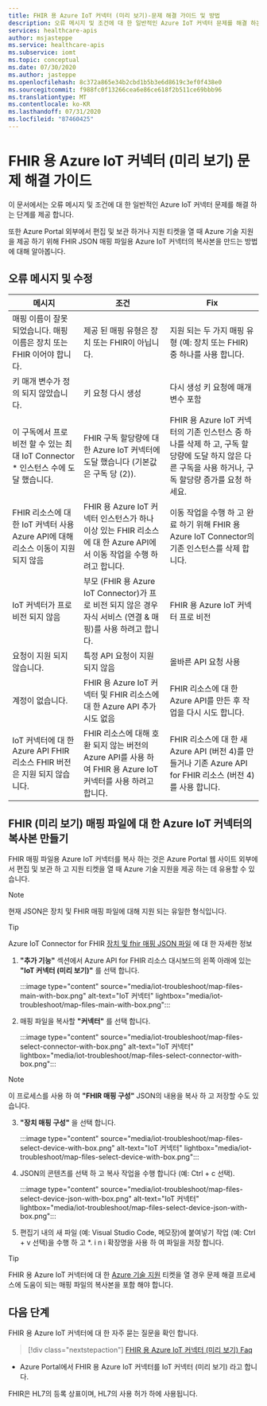 ```yaml
---
title: FHIR 용 Azure IoT 커넥터 (미리 보기)-문제 해결 가이드 및 방법
description: 오류 메시지 및 조건에 대 한 일반적인 Azure IoT 커넥터 문제를 해결 하는 방법 및 매핑 파일 복사
services: healthcare-apis
author: msjasteppe
ms.service: healthcare-apis
ms.subservice: iomt
ms.topic: conceptual
ms.date: 07/30/2020
ms.author: jasteppe
ms.openlocfilehash: 8c372a865e34b2cbd1b5b3e6d8619c3ef0f438e0
ms.sourcegitcommit: f988fc0f13266cea6e86ce618f2b511ce69bbb96
ms.translationtype: MT
ms.contentlocale: ko-KR
ms.lasthandoff: 07/31/2020
ms.locfileid: "87460425"
---
```

# <a name="azure-iot-connector-for-fhir-preview-troubleshooting-guide"></a>FHIR 용 Azure IoT 커넥터 (미리 보기) 문제 해결 가이드

이 문서에서는 오류 메시지 및 조건에 대 한 일반적인 Azure IoT 커넥터 문제를 해결 하는 단계를 제공 합니다.  

또한 Azure Portal 외부에서 편집 및 보관 하거나 지원 티켓을 열 때 Azure 기술 지원을 제공 하기 위해 FHIR JSON 매핑 파일용 Azure IoT 커넥터의 복사본을 만드는 방법에 대해 알아봅니다. 

## <a name="error-messages-and-fixes"></a>오류 메시지 및 수정

|메시지   |조건  |Fix         |
|----------|-----------|------------|
|매핑 이름이 잘못 되었습니다. 매핑 이름은 장치 또는 FHIR 이어야 합니다.|제공 된 매핑 유형은 장치 또는 FHIR이 아닙니다.|지원 되는 두 가지 매핑 유형 (예: 장치 또는 FHIR) 중 하나를 사용 합니다.|
|키 매개 변수가 정의 되지 않았습니다.|키 요청 다시 생성|다시 생성 키 요청에 매개 변수 포함|
|이 구독에서 프로 비전 할 수 있는 최대 IoT Connector * 인스턴스 수에 도달 했습니다.|FHIR 구독 할당량에 대 한 Azure IoT 커넥터에 도달 했습니다 (기본값은 구독 당 (2)).|FHIR 용 Azure IoT 커넥터의 기존 인스턴스 중 하나를 삭제 하 고, 구독 할당량에 도달 하지 않은 다른 구독을 사용 하거나, 구독 할당량 증가를 요청 하세요.|
|FHIR 리소스에 대 한 IoT 커넥터 사용 Azure API에 대해 리소스 이동이 지원 되지 않음|FHIR 용 Azure IoT 커넥터 인스턴스가 하나 이상 있는 FHIR 리소스에 대 한 Azure API에서 이동 작업을 수행 하려고 합니다.|이동 작업을 수행 하 고 완료 하기 위해 FHIR 용 Azure IoT Connector의 기존 인스턴스를 삭제 합니다.|
|IoT 커넥터가 프로 비전 되지 않음|부모 (FHIR 용 Azure IoT Connector)가 프로 비전 되지 않은 경우 자식 서비스 (연결 & 매핑)를 사용 하려고 합니다.|FHIR 용 Azure IoT 커넥터 프로 비전|
|요청이 지원 되지 않습니다.|특정 API 요청이 지원 되지 않음|올바른 API 요청 사용|
|계정이 없습니다.|FHIR 용 Azure IoT 커넥터 및 FHIR 리소스에 대 한 Azure API 추가 시도 없음|FHIR 리소스에 대 한 Azure API를 만든 후 작업을 다시 시도 합니다.|
|IoT 커넥터에 대 한 Azure API FHIR 리소스 FHIR 버전은 지원 되지 않습니다.|FHIR 리소스에 대해 호환 되지 않는 버전의 Azure API를 사용 하 여 FHIR 용 Azure IoT 커넥터를 사용 하려고 합니다.|FHIR 리소스에 대 한 새 Azure API (버전 4)를 만들거나 기존 Azure API for FHIR 리소스 (버전 4)를 사용 합니다.

## <a name="creating-copies-of-the-azure-iot-connector-for-fhir-preview-mapping-files"></a>FHIR (미리 보기) 매핑 파일에 대 한 Azure IoT 커넥터의 복사본 만들기
FHIR 매핑 파일용 Azure IoT 커넥터를 복사 하는 것은 Azure Portal 웹 사이트 외부에서 편집 및 보관 하 고 지원 티켓을 열 때 Azure 기술 지원을 제공 하는 데 유용할 수 있습니다.

> [!NOTE]
> 현재 JSON은 장치 및 FHIR 매핑 파일에 대해 지원 되는 유일한 형식입니다.

> [!TIP]
> Azure IoT Connector for FHIR [장치 및 fhir 매핑 JSON 파일](https://docs.microsoft.com/azure/healthcare-apis/iot-mapping-templates) 에 대 한 자세한 정보

1. **"추가 기능"** 섹션에서 Azure API for FHIR 리소스 대시보드의 왼쪽 아래에 있는 **"IoT 커넥터 (미리 보기)"** 를 선택 합니다.

   :::image type="content" source="media/iot-troubleshoot/map-files-main-with-box.png" alt-text="IoT 커넥터" lightbox="media/iot-troubleshoot/map-files-main-with-box.png":::

2. 매핑 파일을 복사할 **"커넥터"** 를 선택 합니다.

   :::image type="content" source="media/iot-troubleshoot/map-files-select-connector-with-box.png" alt-text="IoT 커넥터" lightbox="media/iot-troubleshoot/map-files-select-connector-with-box.png":::

> [!NOTE]
> 이 프로세스를 사용 하 여 **"FHIR 매핑 구성"** JSON의 내용을 복사 하 고 저장할 수도 있습니다.

3. **"장치 매핑 구성"** 을 선택 합니다.

    :::image type="content" source="media/iot-troubleshoot/map-files-select-device-with-box.png" alt-text="IoT 커넥터" lightbox="media/iot-troubleshoot/map-files-select-device-with-box.png":::

4. JSON의 콘텐츠를 선택 하 고 복사 작업을 수행 합니다 (예: Ctrl + c 선택). 

   :::image type="content" source="media/iot-troubleshoot/map-files-select-device-json-with-box.png" alt-text="IoT 커넥터" lightbox="media/iot-troubleshoot/map-files-select-device-json-with-box.png":::

5. 편집기 내의 새 파일 (예: Visual Studio Code, 메모장)에 붙여넣기 작업 (예: Ctrl + v 선택)을 수행 하 고 *. i n i 확장명을 사용 하 여 파일을 저장 합니다.

> [!TIP]
> FHIR 용 Azure IoT 커넥터에 대 한 [Azure 기술 지원](https://azure.microsoft.com/support/create-ticket/) 티켓을 열 경우 문제 해결 프로세스에 도움이 되는 매핑 파일의 복사본을 포함 해야 합니다.

## <a name="next-steps"></a>다음 단계

FHIR 용 Azure IoT 커넥터에 대 한 자주 묻는 질문을 확인 합니다.

>[!div class="nextstepaction"]
>[FHIR 용 Azure IoT 커넥터 (미리 보기) Faq](fhir-faq.md#iot-connector-preview)

* Azure Portal에서 FHIR 용 Azure IoT 커넥터를 IoT 커넥터 (미리 보기) 라고 합니다.

FHIR은 HL7의 등록 상표이며, HL7의 사용 허가 하에 사용됩니다.